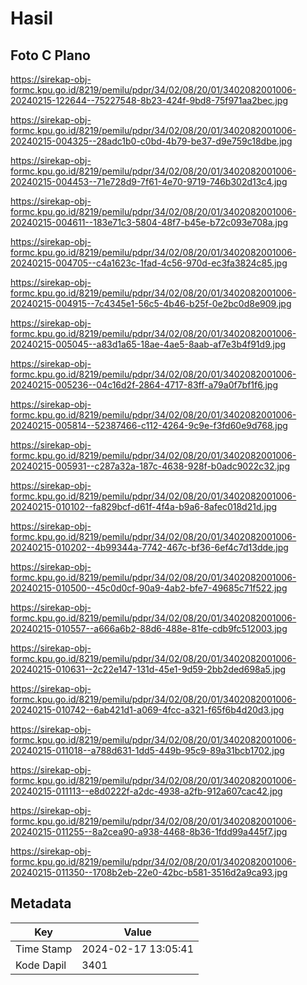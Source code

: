 # Hasil

## Foto C Plano

https://sirekap-obj-formc.kpu.go.id/8219/pemilu/pdpr/34/02/08/20/01/3402082001006-20240215-122644--75227548-8b23-424f-9bd8-75f971aa2bec.jpg

https://sirekap-obj-formc.kpu.go.id/8219/pemilu/pdpr/34/02/08/20/01/3402082001006-20240215-004325--28adc1b0-c0bd-4b79-be37-d9e759c18dbe.jpg

https://sirekap-obj-formc.kpu.go.id/8219/pemilu/pdpr/34/02/08/20/01/3402082001006-20240215-004453--71e728d9-7f61-4e70-9719-746b302d13c4.jpg

https://sirekap-obj-formc.kpu.go.id/8219/pemilu/pdpr/34/02/08/20/01/3402082001006-20240215-004611--183e71c3-5804-48f7-b45e-b72c093e708a.jpg

https://sirekap-obj-formc.kpu.go.id/8219/pemilu/pdpr/34/02/08/20/01/3402082001006-20240215-004705--c4a1623c-1fad-4c56-970d-ec3fa3824c85.jpg

https://sirekap-obj-formc.kpu.go.id/8219/pemilu/pdpr/34/02/08/20/01/3402082001006-20240215-004915--7c4345e1-56c5-4b46-b25f-0e2bc0d8e909.jpg

https://sirekap-obj-formc.kpu.go.id/8219/pemilu/pdpr/34/02/08/20/01/3402082001006-20240215-005045--a83d1a65-18ae-4ae5-8aab-af7e3b4f91d9.jpg

https://sirekap-obj-formc.kpu.go.id/8219/pemilu/pdpr/34/02/08/20/01/3402082001006-20240215-005236--04c16d2f-2864-4717-83ff-a79a0f7bf1f6.jpg

https://sirekap-obj-formc.kpu.go.id/8219/pemilu/pdpr/34/02/08/20/01/3402082001006-20240215-005814--52387466-c112-4264-9c9e-f3fd60e9d768.jpg

https://sirekap-obj-formc.kpu.go.id/8219/pemilu/pdpr/34/02/08/20/01/3402082001006-20240215-005931--c287a32a-187c-4638-928f-b0adc9022c32.jpg

https://sirekap-obj-formc.kpu.go.id/8219/pemilu/pdpr/34/02/08/20/01/3402082001006-20240215-010102--fa829bcf-d61f-4f4a-b9a6-8afec018d21d.jpg

https://sirekap-obj-formc.kpu.go.id/8219/pemilu/pdpr/34/02/08/20/01/3402082001006-20240215-010202--4b99344a-7742-467c-bf36-6ef4c7d13dde.jpg

https://sirekap-obj-formc.kpu.go.id/8219/pemilu/pdpr/34/02/08/20/01/3402082001006-20240215-010500--45c0d0cf-90a9-4ab2-bfe7-49685c71f522.jpg

https://sirekap-obj-formc.kpu.go.id/8219/pemilu/pdpr/34/02/08/20/01/3402082001006-20240215-010557--a666a6b2-88d6-488e-81fe-cdb9fc512003.jpg

https://sirekap-obj-formc.kpu.go.id/8219/pemilu/pdpr/34/02/08/20/01/3402082001006-20240215-010631--2c22e147-131d-45e1-9d59-2bb2ded698a5.jpg

https://sirekap-obj-formc.kpu.go.id/8219/pemilu/pdpr/34/02/08/20/01/3402082001006-20240215-010742--6ab421d1-a069-4fcc-a321-f65f6b4d20d3.jpg

https://sirekap-obj-formc.kpu.go.id/8219/pemilu/pdpr/34/02/08/20/01/3402082001006-20240215-011018--a788d631-1dd5-449b-95c9-89a31bcb1702.jpg

https://sirekap-obj-formc.kpu.go.id/8219/pemilu/pdpr/34/02/08/20/01/3402082001006-20240215-011113--e8d0222f-a2dc-4938-a2fb-912a607cac42.jpg

https://sirekap-obj-formc.kpu.go.id/8219/pemilu/pdpr/34/02/08/20/01/3402082001006-20240215-011255--8a2cea90-a938-4468-8b36-1fdd99a445f7.jpg

https://sirekap-obj-formc.kpu.go.id/8219/pemilu/pdpr/34/02/08/20/01/3402082001006-20240215-011350--1708b2eb-22e0-42bc-b581-3516d2a9ca93.jpg


## Metadata

| Key        | Value               |
| ---------- | ------------------- |
| Time Stamp | 2024-02-17 13:05:41 |
| Kode Dapil | 3401                |



